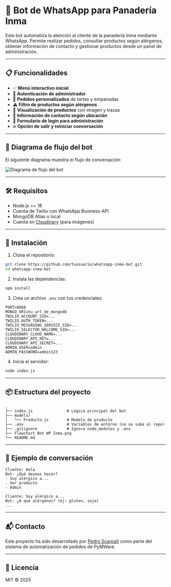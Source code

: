 # 🤖 Bot de WhatsApp para Panadería Inma

Este bot automatiza la atención al cliente de la panadería Inma mediante WhatsApp. Permite realizar pedidos, consultar productos según alérgenos, obtener información de contacto y gestionar productos desde un panel de administración.

---

## 📋 Funcionalidades

- ✅ **Menú interactivo inicial**
- 👤 **Autenticación de administrador**
- 🛒 **Pedidos personalizados** de tartas y empanadas
- ⚠️ **Filtro de productos según alérgenos**
- 🧾 **Visualización de productos** con imagen y trazas
- 📍 **Información de contacto según ubicación**
- 🔐 **Formulario de login para administración**
- 🔚 **Opción de salir y reiniciar conversación**

---

## 🧭 Diagrama de flujo del bot

El siguiente diagrama muestra el flujo de conversación:

![Diagrama de flujo del bot](./Flowchart%20Bot%20WP%20Inma.png)

---

## 🛠️ Requisitos

- Node.js >= 18
- Cuenta de Twilio con WhatsApp Business API
- MongoDB Atlas o local
- Cuenta en [Cloudinary](https://cloudinary.com) (para imágenes)

---

## 🔧 Instalación

1. Clona el repositorio:

```bash
git clone https://github.com/tuusuario/whatsapp-inma-bot.git
cd whatsapp-inma-bot
```

2. Instala las dependencias:

```bash
npm install
```

3. Crea un archivo `.env` con tus credenciales:

```env
PORT=8080
MONGO_URI=tu_url_de_mongodb
TWILIO_ACCOUNT_SID=...
TWILIO_AUTH_TOKEN=...
TWILIO_MESSAGING_SERVICE_SID=...
TWILIO_SELECTOR_WELCOME_SID=...
CLOUDINARY_CLOUD_NAME=...
CLOUDINARY_API_KEY=...
CLOUDINARY_API_SECRET=...
ADMIN_USER=admin
ADMIN_PASSWORD=admin123
```

4. Inicia el servidor:

```bash
node index.js
```

---

## 📦 Estructura del proyecto

```
.
├── index.js               # Lógica principal del bot
├── models/
│   └── Producto.js        # Modelo de producto
├── .env                   # Variables de entorno (no se sube al repo)
├── .gitignore             # Ignora node_modules y .env
├── Flowchart Bot WP Inma.png
└── README.md
```

---

## 🧪 Ejemplo de conversación

```
Cliente: Hola
Bot: ¿Qué deseas hacer?
- Soy alérgico a...
- Ver producto
- Admin

Cliente: Soy alérgico a...
Bot: ¿A qué alérgenos? (ej: gluten, soja)
...
```

---

## 📬 Contacto

Este proyecto ha sido desarrollado por [Pedro Scarpati](mailto:pedroscarpati@proton.me) como parte del sistema de automatización de pedidos de PyMWare.

---

## 🧾 Licencia

MIT © 2025